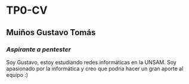 # TP0-CV

## **Muiños Gustavo Tomás**
### *Aspirante a pentester*

Soy Gustavo, estoy estudiando redes informáticas en la UNSAM. Soy apasionado por la informática y creo que podría hacer un gran aporte al equipo :)
